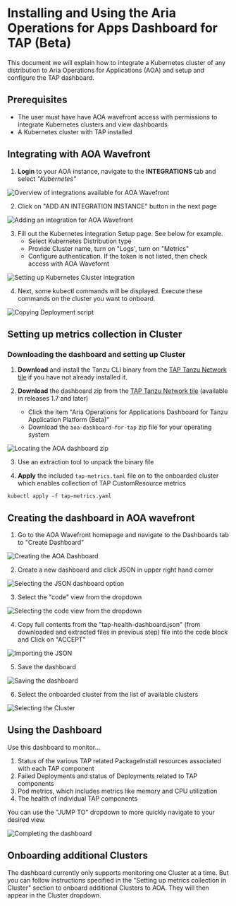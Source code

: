 # Installing and Using the Aria Operations for Apps Dashboard for TAP (Beta)

This document we will explain how to integrate a Kubernetes cluster of any distribution to
Aria Operations for Applications (AOA) and setup and configure the TAP dashboard.

## Prerequisites

- The user must have have AOA wavefront access with permissions to integrate Kubernetes clusters and view dashboards
- A Kubernetes cluster with TAP installed

## Integrating with AOA Wavefront

1. **Login** to your AOA instance, navigate to the **INTEGRATIONS** tab and select *"Kubernetes"*

![Overview of integrations available for AOA Wavefront](images/aoa_available_integrations.png)

2. Click on "ADD AN INTEGRATION INSTANCE" button in the next page

![Adding an integration for AOA Wavefront](images/aoa_add_integration.png)

3. Fill out the Kubernetes integration Setup page. See below for example. 
   - Select Kubernetes Distribution type 
   - Provide Cluster name, turn on "Logs', turn on "Metrics" 
   - Configure authentication. If the token is not listed, then check access with AOA Wavefornt 

![Setting up Kubernetes Cluster integration](images/aoa_kubernetes_integration_setup.png)

4. Next, some kubectl commands will be displayed. Execute these commands on the cluster you want to onboard.

![Copying Deployment script](images/aoa_deployment_script.png)

## Setting up metrics collection in Cluster

### Downloading the dashboard and setting up Cluster

1. **Download** and install the Tanzu CLI binary from the <a href="https://network.pivotal.io/products/tanzu-application-platform/">TAP Tanzu Network tile</a> if you have not already installed it.
   
2. **Download** the dashboard zip from the <a href="https://network.pivotal.io/products/tanzu-application-platform/">TAP Tanzu Network tile</a> (available in releases 1.7 and later)
   - Click the item "Aria Operations for Applications Dashboard for Tanzu Application Platform (Beta)"
   - Download the `aoa-dashboard-for-tap` zip file for your operating system

![Locating the AOA dashboard zip](images/aoa_dashboard_zip.png)

3. Use an extraction tool to unpack the binary file

4. **Apply** the included `tap-metrics.taml` file on to the onboarded cluster which enables collection of TAP CustomResource metrics

`kubectl apply -f tap-metrics.yaml`

## Creating the dashboard in AOA wavefront

1. Go to the AOA Wavefront homepage and navigate to the Dashboards tab to "Create Dashboard"

![Creating the AOA Dashboard](images/aoa_creating_dashboard.png)

2. Create a new dashboard and click JSON in upper right hand corner 

![Selecting the JSON dashboard option](images/aoa_dashboard_json.png)

3. Select the "code" view from the dropdown

![Selecting the code view from the dropdown](images/aoa_select_code_view.png)

4. Copy full contents from the "tap-health-dashboard.json" (from downloaded and extracted files in previous step) file into the code block and Click on "ACCEPT"

![Importing the JSON](images/aoa_importing_json.png)

5. Save the dashboard

![Saving the dashboard](images/aoa_save_dashboard.png)

6. Select the onboarded cluster from the list of available clusters

![Selecting the Cluster](images/aoa_select_cluster.png)

## Using the Dashboard

Use this dashboard to monitor...

1. Status of the various TAP related PackageInstall resources associated with each TAP component
2. Failed Deployments and status of Deployments related to TAP components
3. Pod metrics, which includes metrics like memory and CPU utilization
4. The health of individual TAP components

You can use the "JUMP TO" dropdown to more quickly navigate to your desired view.

![Completing the dashboard](images/aoa_dashboard_ready.png)

## Onboarding additional Clusters

The dashboard currently only supports monitoring one Cluster at a time. But you can follow instructions specified in the "Setting up metrics collection in Cluster" section to onboard additional Clusters to AOA. They will then appear in the Cluster dropdown.
